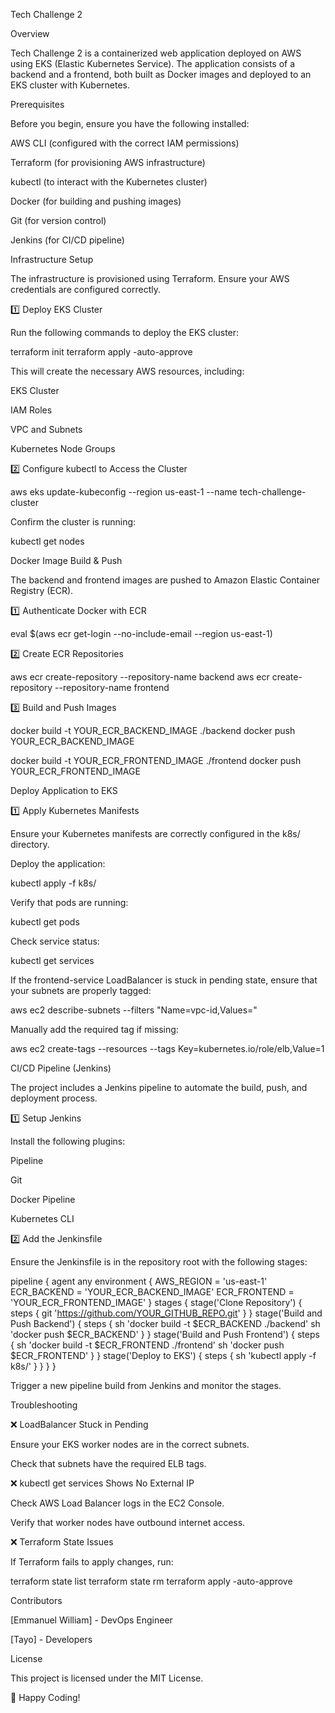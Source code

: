 Tech Challenge 2

Overview

Tech Challenge 2 is a containerized web application deployed on AWS using EKS (Elastic Kubernetes Service). The application consists of a backend and a frontend, both built as Docker images and deployed to an EKS cluster with Kubernetes.

Prerequisites

Before you begin, ensure you have the following installed:

AWS CLI (configured with the correct IAM permissions)

Terraform (for provisioning AWS infrastructure)

kubectl (to interact with the Kubernetes cluster)

Docker (for building and pushing images)

Git (for version control)

Jenkins (for CI/CD pipeline)

Infrastructure Setup

The infrastructure is provisioned using Terraform. Ensure your AWS credentials are configured correctly.

1️⃣ Deploy EKS Cluster

Run the following commands to deploy the EKS cluster:

terraform init
terraform apply -auto-approve

This will create the necessary AWS resources, including:

EKS Cluster

IAM Roles

VPC and Subnets

Kubernetes Node Groups

2️⃣ Configure kubectl to Access the Cluster

aws eks update-kubeconfig --region us-east-1 --name tech-challenge-cluster

Confirm the cluster is running:

kubectl get nodes

Docker Image Build & Push

The backend and frontend images are pushed to Amazon Elastic Container Registry (ECR).

1️⃣ Authenticate Docker with ECR

eval $(aws ecr get-login --no-include-email --region us-east-1)

2️⃣ Create ECR Repositories

aws ecr create-repository --repository-name backend
aws ecr create-repository --repository-name frontend

3️⃣ Build and Push Images

docker build -t YOUR_ECR_BACKEND_IMAGE ./backend
docker push YOUR_ECR_BACKEND_IMAGE

docker build -t YOUR_ECR_FRONTEND_IMAGE ./frontend
docker push YOUR_ECR_FRONTEND_IMAGE

Deploy Application to EKS

1️⃣ Apply Kubernetes Manifests

Ensure your Kubernetes manifests are correctly configured in the k8s/ directory.

Deploy the application:

kubectl apply -f k8s/

Verify that pods are running:

kubectl get pods

Check service status:

kubectl get services

If the frontend-service LoadBalancer is stuck in pending state, ensure that your subnets are properly tagged:

aws ec2 describe-subnets --filters "Name=vpc-id,Values=<your-vpc-id>"

Manually add the required tag if missing:

aws ec2 create-tags --resources <subnet-id> --tags Key=kubernetes.io/role/elb,Value=1

CI/CD Pipeline (Jenkins)

The project includes a Jenkins pipeline to automate the build, push, and deployment process.

1️⃣ Setup Jenkins

Install the following plugins:

Pipeline

Git

Docker Pipeline

Kubernetes CLI

2️⃣ Add the Jenkinsfile

Ensure the Jenkinsfile is in the repository root with the following stages:

pipeline {
    agent any
    environment {
        AWS_REGION = 'us-east-1'
        ECR_BACKEND = 'YOUR_ECR_BACKEND_IMAGE'
        ECR_FRONTEND = 'YOUR_ECR_FRONTEND_IMAGE'
    }
    stages {
        stage('Clone Repository') {
            steps {
                git 'https://github.com/YOUR_GITHUB_REPO.git'
            }
        }
        stage('Build and Push Backend') {
            steps {
                sh 'docker build -t $ECR_BACKEND ./backend'
                sh 'docker push $ECR_BACKEND'
            }
        }
        stage('Build and Push Frontend') {
            steps {
                sh 'docker build -t $ECR_FRONTEND ./frontend'
                sh 'docker push $ECR_FRONTEND'
            }
        }
        stage('Deploy to EKS') {
            steps {
                sh 'kubectl apply -f k8s/'
            }
        }
    }
}

Trigger a new pipeline build from Jenkins and monitor the stages.

Troubleshooting

❌ LoadBalancer Stuck in Pending

Ensure your EKS worker nodes are in the correct subnets.

Check that subnets have the required ELB tags.

❌ kubectl get services Shows No External IP

Check AWS Load Balancer logs in the EC2 Console.

Verify that worker nodes have outbound internet access.

❌ Terraform State Issues

If Terraform fails to apply changes, run:

terraform state list
terraform state rm <resource-name>
terraform apply -auto-approve

Contributors

[Emmanuel William] - DevOps Engineer

[Tayo] - Developers

License

This project is licensed under the MIT License.

🚀 Happy Coding!

